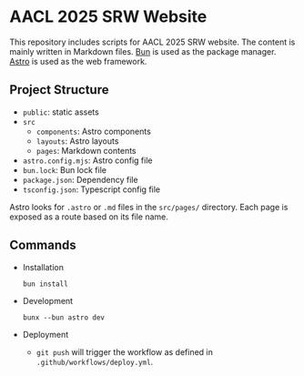# AACL 2025 SRW Website

This repository includes scripts for AACL 2025 SRW website.
The content is mainly written in Markdown files.
[Bun](https://bun.sh/) is used as the package manager.
[Astro](https://astro.build/) is used as the web framework.

## Project Structure

- `public`: static assets
- `src`
    - `components`: Astro components
    - `layouts`: Astro layouts
    - `pages`: Markdown contents
- `astro.config.mjs`: Astro config file
- `bun.lock`: Bun lock file
- `package.json`: Dependency file
- `tsconfig.json`: Typescript config file

Astro looks for `.astro` or `.md` files in the `src/pages/` directory.
Each page is exposed as a route based on its file name.

## Commands

- Installation

    ```
    bun install
    ```

- Development

    ```
    bunx --bun astro dev
    ```

- Deployment

    - `git push` will trigger the workflow as defined in `.github/workflows/deploy.yml`.
